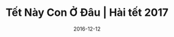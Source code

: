 ---
title: Tết Này Con Ở Đâu | Hài tết 2017
layout: Post
date: 2016-12-12
youtubeId: e2xvSnIY_yQ
type: Video
categories: [phim-hai]
actors: [quang-teo, chien-thang, long-dep-trai]
---